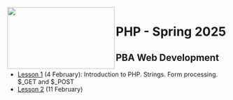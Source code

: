 <img src="https://github.com/user-attachments/assets/a595e910-03ad-43a8-aba4-b5890abc1c8e" align="left" width="245" height="141">

# PHP - Spring 2025
## PBA Web Development


- [Lesson 1](https://github.com/arturomorarioja-kea/WD_PHP_F25/blob/main/Lesson01/README.md) (4 February): Introduction to PHP. Strings. Form processing. $_GET and $_POST
- [Lesson 2](https://github.com/arturomorarioja-kea/WD_PHP_F25/blob/main/Lesson02/README.md) (11 February)

